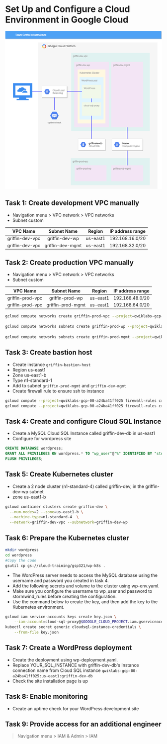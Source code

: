 # Set Up and Configure a Cloud Environment in Google Cloud

![Environment](img/3_architecture.png "Environment")

## Task 1: Create development VPC manually
+ Navigation menu > VPC network > VPC networks
+ Subnet custom

|VPC Name|Subnet Name|Region|IP address range|
| :---:  |:---:      |:---: |:-----------:   |
|griffin-dev-vpc|griffin-dev-wp|us-east1|192.168.16.0/20|
|griffin-dev-vpc|griffin-dev-mgmt|us-east1|192.168.32.0/20|

## Task 2: Create production VPC manually

+ Navigation menu > VPC network > VPC networks
+ Subnet custom

|VPC Name|Subnet Name|Region|IP address range|
| :---:  |:---:      |:---: |:-----------:   |
|griffin-prod-vpc|griffin-prod-wp|us-east1|192.168.48.0/20|
|griffin-prod-vpc|griffin-prod-mgmt|us-east1|192.168.64.0/20|

```bash
gcloud compute networks create griffin-prod-vpc --project=qwiklabs-gcp-00-a24ba41ff025 --description=Production\ VPC --subnet-mode=custom --mtu=1460 --bgp-routing-mode=regional

gcloud compute networks subnets create griffin-prod-wp --project=qwiklabs-gcp-00-a24ba41ff025 --range=192.168.48.0/20 --network=griffin-prod-vpc --region=us-east1

gcloud compute networks subnets create griffin-prod-mgmt --project=qwiklabs-gcp-00-a24ba41ff025 --range=192.168.64.0/20 --network=griffin-prod-vpc --region=us-east1
```
## Task 3: Create bastion host
+ Create instance `griffin-bastion-host`
+ Region  us-east1
+ Zone us-east1-b
+ Type n1-standard-1
+ Add to subnet `griffin-prod-mgmt` and `griffin-dev-mgmt`
+ Create firewall rule to ensure ssh to instance
```bash
gcloud compute --project=qwiklabs-gcp-00-a24ba41ff025 firewall-rules create griffin-dev-vpc-firewall --direction=INGRESS --priority=1000 --network=griffin-dev-vpc --action=ALLOW --rules=tcp:22 --source-ranges=0.0.0.0/0
gcloud compute --project=qwiklabs-gcp-00-a24ba41ff025 firewall-rules create griffin-prod-vpc-firewall --direction=INGRESS --priority=1000 --network=griffin-prod-vpc --action=ALLOW --rules=tcp:22 --source-ranges=0.0.0.0/0
```

## Task 4: Create and configure Cloud SQL Instance
+ Create a MySQL Cloud SQL Instance called griffin-dev-db in us-east1
+ Configure for wordpress site

```sql
CREATE DATABASE wordpress;
GRANT ALL PRIVILEGES ON wordpress.* TO "wp_user"@"%" IDENTIFIED BY "stormwind_rules";
FLUSH PRIVILEGES;
```
## Task 5: Create Kubernetes cluster
+ Create a 2 node cluster (n1-standard-4) called griffin-dev, in the griffin-dev-wp subnet
+ zone us-east1-b

```bash
gcloud container clusters create griffin-dev \
  --num-nodes=2 --zone=us-east1-b \
  --machine-type=n1-standard-4  \
  --network=griffin-dev-vpc --subnetwork=griffin-dev-wp
```

## Task 6: Prepare the Kubernetes cluster

```bash
mkdir wordpress
cd wordpress
#Copy the code
gsutil cp gs://cloud-training/gsp321/wp-k8s .
```
+ The WordPress server needs to access the MySQL database using the username and password you created in task 4. 
+ Add the following secrets and volume to the cluster using wp-env.yaml. 
+ Make sure you configure the username to wp_user and password to stormwind_rules before creating the configuration.
+ Use the command below to create the key, and then add the key to the Kubernetes environment.
```bash
gcloud iam service-accounts keys create key.json \
    --iam-account=cloud-sql-proxy@$GOOGLE_CLOUD_PROJECT.iam.gserviceaccount.com
kubectl create secret generic cloudsql-instance-credentials \
    --from-file key.json
```
## Task 7: Create a WordPress deployment

+ Create the deployment using wp-deployment.yaml. 
+ Replace YOUR_SQL_INSTANCE with griffin-dev-db's Instance connection name from Cloud SQL instance
`qwiklabs-gcp-00-a24ba41ff025:us-east1:griffin-dev-db`
+ Check the site installation page is up

## Task 8: Enable monitoring
+ Create an uptime check for your WordPress development site

## Task 9: Provide access for an additional engineer

> Navigation menu > IAM & Admin > IAM
